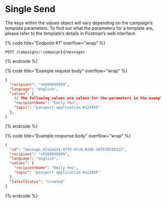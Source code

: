 # Single Send

The keys within the values object will vary depending on the campaign’s template parameters. To find out what the parameters for a template are, please refer to the template’s details in Postman’s web interface.



{% code title="Endpoint #1" overflow="wrap" %}
```
POST /campaigns/:campaignId/messages
```
{% endcode %}

{% code title="Example request body" overflow="wrap" %}
```json
{
  "recipient": "+6599999999",
  "language": "english",
  "values": {
    // The following values are values for the parameters in the example template
    "recipientName": "Emily Yeo",
    "topic": "passport application #12345F"
  },
}
```
{% endcode %}

{% code title="Example response body" overflow="wrap" %}
```json
{
  "id": "message_62a2a141-97f8-4fc8-82db-36f539228322",
  "recipient": "+6599999999",
  "language": "english",
  "values": {
    "recipientName": "Emily Yeo",
    "topic": "passport application #12345F"
  },
  "latestStatus": "created"
}
```
{% endcode %}
